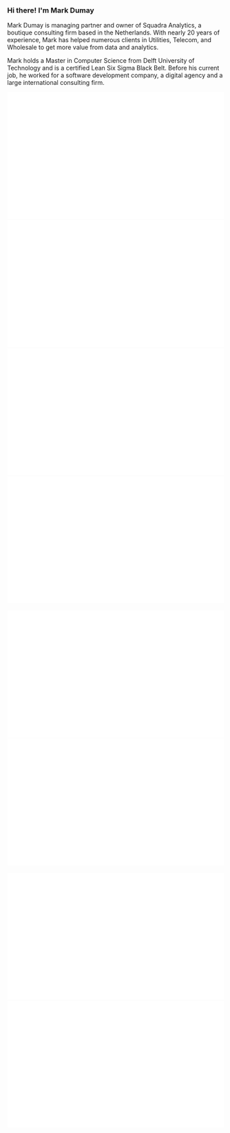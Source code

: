 ### Hi there! I'm Mark Dumay

Mark Dumay is managing partner and owner of Squadra Analytics, a boutique consulting firm based in the Netherlands. With nearly 20 years of experience, Mark has helped numerous clients in Utilities, Telecom, and Wholesale to get more value from data and analytics.

Mark holds a Master in Computer Science from Delft University of Technology and is a certified Lean Six Sigma Black Belt. Before his current job, he worked for a software development company, a digital agency and a large international consulting firm.

<a href="https://github.com/markdumay/">
<img src="https://raw.githubusercontent.com/markdumay/github-stats/master/generated/overview.svg#gh-dark-mode-only" />
<img src="https://raw.githubusercontent.com/markdumay/github-stats/master/generated/overview.svg#gh-light-mode-only" />
<img src="https://raw.githubusercontent.com/markdumay/github-stats/master/generated/languages.svg#gh-dark-mode-only" />
<img src="https://raw.githubusercontent.com/markdumay/github-stats/master/generated/languages.svg#gh-light-mode-only" />
</a>

![](https://raw.githubusercontent.com/markdumay/github-stats/master/generated/overview.svg#gh-dark-mode-only)
![](https://raw.githubusercontent.com/markdumay/github-stats/master/generated/overview.svg#gh-light-mode-only)

![](https://raw.githubusercontent.com/markdumay/github-stats/master/generated/languages.svg#gh-dark-mode-only)
![](https://raw.githubusercontent.com/markdumay/github-stats/master/generated/languages.svg#gh-light-mode-only)
